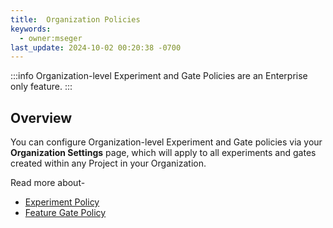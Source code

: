 ```yaml
---
title:  Organization Policies
keywords:
  - owner:mseger
last_update: 2024-10-02 00:20:38 -0700
---
```


:::info
Organization-level Experiment and Gate Policies are an Enterprise only feature.
:::

##  Overview

You can configure Organization-level Experiment and Gate policies via your **Organization Settings** page, which will apply to all experiments and gates created within any Project in your Organization. 

Read more about- 

- [Experiment Policy](/org-admin/experiment_policy)
- [Feature Gate Policy](/org-admin/gates_policy) 

